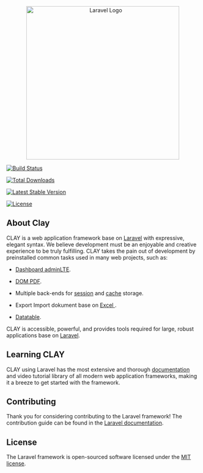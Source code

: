 
<p  align="center"><a  href="https://laravel.com"  target="_blank"><img  src="https://cms.meindo.com/homepage/images/small_img1.jpg"  width="400"  alt="Laravel Logo"></a></p>

  

<p  align="center">

<a  href="https://github.com/laravel/framework/actions"><img  src="https://github.com/laravel/framework/workflows/tests/badge.svg"  alt="Build Status"></a>

<a  href="https://packagist.org/packages/laravel/framework"><img  src="https://img.shields.io/packagist/dt/laravel/framework"  alt="Total Downloads"></a>

<a  href="https://packagist.org/packages/laravel/framework"><img  src="https://img.shields.io/packagist/v/laravel/framework"  alt="Latest Stable Version"></a>

<a  href="https://packagist.org/packages/laravel/framework"><img  src="https://img.shields.io/packagist/l/laravel/framework"  alt="License"></a>

</p>

  

## About Clay

  

CLAY is a web application framework base on [Laravel](https://laravel.com/) with expressive, elegant syntax. We believe development must be an enjoyable and creative experience to be truly fulfilling. CLAY takes the pain out of development by preinstalled common tasks used in many web projects, such as:

  

- [Dashboard adminLTE](https://github.com/jeroennoten/Laravel-AdminLTE).

- [DOM PDF](https://github.com/barryvdh/laravel-dompdf).

- Multiple back-ends for [session](https://laravel.com/docs/session) and [cache](https://laravel.com/docs/cache) storage.

- Export Import dokument base on [Excel ](https://docs.laravel-excel.com/3.1/getting-started/installation.html).

- [Datatable](https://yajrabox.com/docs/laravel-datatables/10.0).

  

CLAY is accessible, powerful, and provides tools required for large, robust applications base on [Laravel](https://laravel.com/).

  

## Learning CLAY

  

CLAY using Laravel has the most extensive and thorough [documentation](https://laravel.com/docs) and video tutorial library of all modern web application frameworks, making it a breeze to get started with the framework.
 
   

## Contributing

  

Thank you for considering contributing to the Laravel framework! The contribution guide can be found in the [Laravel documentation](https://laravel.com/docs/contributions).

 

## License

  

The Laravel framework is open-sourced software licensed under the [MIT license](https://opensource.org/licenses/MIT).
